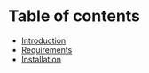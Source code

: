 # Table of contents

* [Introduction](README.md)
* [Requirements](requirements.md)
* [Installation](installation.md)

